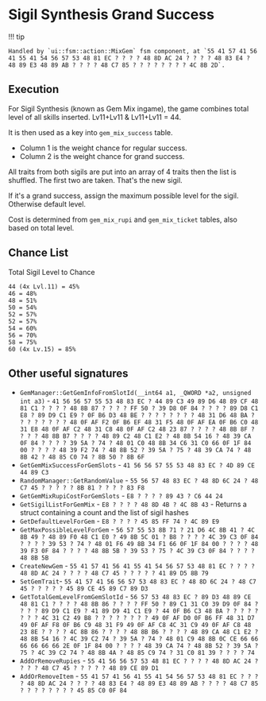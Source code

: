 # Sigil Synthesis Grand Success

!!! tip

    Handled by `ui::fsm::action::MixGem` fsm component, at `55 41 57 41 56 41 55 41 54 56 57 53 48 81 EC ? ? ? ? 48 8D AC 24 ? ? ? ? 48 83 E4 ? 48 89 E3 48 89 AB ? ? ? ? 48 C7 85 ? ? ? ? ? ? ? ? 4C 8B 2D`.

## Execution

For Sigil Synthesis (known as Gem Mix ingame), the game combines total level of all skills inserted. Lv11+Lv11 & Lv11+Lv11 = 44.

It is then used as a key into `gem_mix_success` table.
* Column 1 is the weight chance for regular success.
* Column 2 is the weight chance for grand success.

All traits from both sigils are put into an array of 4 traits then the list is shuffled.
The first two are taken. That's the new sigil.

If it's a grand success, assign the maximum possible level for the sigil. Otherwise default level.

Cost is determined from `gem_mix_rupi` and `gem_mix_ticket` tables, also based on total level.

## Chance List

Total Sigil Level to Chance
```
44 (4x Lvl.11) = 45%
46 = 48%
48 = 51%
50 = 54%
52 = 57%
52 = 57%
54 = 60%
56 = 70%
58 = 75%
60 (4x Lv.15) = 85%
```

## Other useful signatures

* `GemManager::GetGemInfoFromSlotId(__int64 a1, _QWORD *a2, unsigned int a3)` - `41 56 56 57 55 53 48 83 EC ? 44 89 C3 49 89 D6 48 89 CF 48 81 C1 ? ? ? ? 48 8B 87 ? ? ? ? FF 50 ? 39 D8 0F 84 ? ? ? ? 89 D8 C1 E8 ? 89 D9 C1 E9 ? 0F B6 D3 48 BE ? ? ? ? ? ? ? ? 48 31 D6 48 BA ? ? ? ? ? ? ? ? 48 0F AF F2 0F B6 EF 48 31 F5 48 0F AF EA 0F B6 C0 48 31 E8 48 0F AF C2 48 31 C8 48 0F AF C2 48 23 87 ? ? ? ? 48 8B 8F ? ? ? ? 48 8B B7 ? ? ? ? 48 89 C2 48 C1 E2 ? 48 8B 54 16 ? 48 39 CA 0F 84 ? ? ? ? 39 5A ? 74 ? 48 01 C0 48 8B 34 C6 31 C0 66 0F 1F 84 00 ? ? ? ? 48 39 F2 74 ? 48 8B 52 ? 39 5A ? 75 ? 48 39 CA 74 ? 48 8B 42 ? 48 85 C0 74 ? 8B 50 ? 8B 6F`
* `GetGemMixSuccessForGemSlots` - `41 56 56 57 55 53 48 83 EC ? 4D 89 CE 44 89 C3`
* `RandomManager::GetRandomValue` - `55 56 57 48 83 EC ? 48 8D 6C 24 ? 48 C7 45 ? ? ? ? ? 8B 81 ? ? ? ? 83 F8`
* `GetGemMixRupiCostForGemSlots` - `E8 ? ? ? ? 89 43 ? C6 44 24`
* `GetSigilListForGemMix` - `E8 ? ? ? ? 48 8D 4B ? 4C 8B 43` - Returns a struct containing a count and the list of sigil hashes
* `GetDefaultLevelForGem` - `E8 ? ? ? ? 45 85 FF 74 ? 4C 89 E9`
* `GetMaxPossibleLevelForGem` - `56 57 55 53 8B 71 ? 21 D6 4C 8B 41 ? 4C 8B 49 ? 48 89 F0 48 C1 E0 ? 49 8B 5C 01 ? B8 ? ? ? ? 4C 39 C3 0F 84 ? ? ? ? 39 53 ? 74 ? 48 01 F6 49 8B 34 F1 66 0F 1F 84 00 ? ? ? ? 48 39 F3 0F 84 ? ? ? ? 48 8B 5B ? 39 53 ? 75 ? 4C 39 C3 0F 84 ? ? ? ? 48 8B 5B`
* `CreateNewGem` - `55 41 57 41 56 41 55 41 54 56 57 53 48 81 EC ? ? ? ? 48 8D AC 24 ? ? ? ? 48 C7 45 ? ? ? ? ? 41 89 D5 8B 79`
* `SetGemTrait`- `55 41 57 41 56 56 57 53 48 83 EC ? 48 8D 6C 24 ? 48 C7 45 ? ? ? ? ? 45 89 CE 45 89 C7 89 D3`
* `GetTotalGemLevelFromGemSlotId` - `56 57 53 48 83 EC ? 89 D3 48 89 CE 48 81 C1 ? ? ? ? 48 8B 86 ? ? ? ? FF 50 ? 89 C1 31 C0 39 D9 0F 84 ? ? ? ? 89 D9 C1 E9 ? 41 89 D9 41 C1 E9 ? 44 0F B6 C3 48 BA ? ? ? ? ? ? ? ? 4C 31 C2 49 B8 ? ? ? ? ? ? ? ? 49 0F AF D0 0F B6 FF 48 31 D7 49 0F AF F8 0F B6 C9 48 31 F9 49 0F AF C8 4C 31 C9 49 0F AF C8 48 23 8E ? ? ? ? 4C 8B 86 ? ? ? ? 48 8B B6 ? ? ? ? 48 89 CA 48 C1 E2 ? 48 8B 54 16 ? 4C 39 C2 74 ? 39 5A ? 74 ? 48 01 C9 48 8B 0C CE 66 66 66 66 66 66 2E 0F 1F 84 00 ? ? ? ? 48 39 CA 74 ? 48 8B 52 ? 39 5A ? 75 ? 4C 39 C2 74 ? 48 8B 4A ? 48 85 C9 74 ? 31 C0 81 39 ? ? ? ? 74`
* `AddOrRemoveRupies` - `55 41 56 56 57 53 48 81 EC ? ? ? ? 48 8D AC 24 ? ? ? ? 48 C7 45 ? ? ? ? ? 48 89 CE 89 D1`
* `AddOrRemoveItem` - `55 41 57 41 56 41 55 41 54 56 57 53 48 81 EC ? ? ? ? 48 8D AC 24 ? ? ? ? 48 83 E4 ? 48 89 E3 48 89 AB ? ? ? ? 48 C7 85 ? ? ? ? ? ? ? ? 45 85 C0 0F 84`